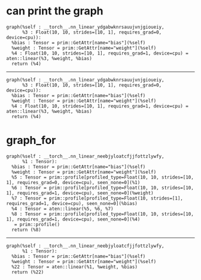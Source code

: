 # can print the graph

    graph(%self : __torch__.nn_linear_ydgabwknrsauujvnjgioueiy,
          %3 : Float(10, 10, strides=[10, 1], requires_grad=0, device=cpu)):
      %bias : Tensor = prim::GetAttr[name="bias"](%self)
      %weight : Tensor = prim::GetAttr[name="weight"](%self)
      %4 : Float(10, 10, strides=[10, 1], requires_grad=1, device=cpu) = aten::linear(%3, %weight, %bias)
      return (%4)

---

    graph(%self : __torch__.nn_linear_ydgabwknrsauujvnjgioueiy,
          %3 : Float(10, 10, strides=[10, 1], requires_grad=0, device=cpu)):
      %bias : Tensor = prim::GetAttr[name="bias"](%self)
      %weight : Tensor = prim::GetAttr[name="weight"](%self)
      %4 : Float(10, 10, strides=[10, 1], requires_grad=1, device=cpu) = aten::linear(%3, %weight, %bias)
      return (%4)

# graph_for

    graph(%self : __torch__.nn_linear_neebjyloatcfjjfottzlywfy,
          %1 : Tensor):
      %bias : Tensor = prim::GetAttr[name="bias"](%self)
      %weight : Tensor = prim::GetAttr[name="weight"](%self)
      %5 : Tensor = prim::profile[profiled_type=Float(10, 10, strides=[10, 1], requires_grad=0, device=cpu), seen_none=0](%1)
      %6 : Tensor = prim::profile[profiled_type=Float(10, 10, strides=[10, 1], requires_grad=1, device=cpu), seen_none=0](%weight)
      %7 : Tensor = prim::profile[profiled_type=Float(10, strides=[1], requires_grad=1, device=cpu), seen_none=0](%bias)
      %4 : Tensor = aten::linear(%5, %6, %7)
      %8 : Tensor = prim::profile[profiled_type=Float(10, 10, strides=[10, 1], requires_grad=1, device=cpu), seen_none=0](%4)
       = prim::profile()
      return (%8)

---

    graph(%self : __torch__.nn_linear_neebjyloatcfjjfottzlywfy,
          %1 : Tensor):
      %bias : Tensor = prim::GetAttr[name="bias"](%self)
      %weight : Tensor = prim::GetAttr[name="weight"](%self)
      %22 : Tensor = aten::linear(%1, %weight, %bias)
      return (%22)


